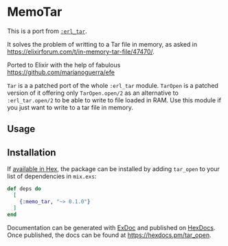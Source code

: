 # MemoTar

This is a port from [`:erl_tar`](https://github.com/erlang/otp/blob/61c4f8ede7d9b15b6f7f5dcadd6127c8d56e3e35/lib/stdlib/src/erl_tar.erl).

It solves the problem of writting to a Tar file in memory, as asked in <https://elixirforum.com/t/in-memory-tar-file/47470/>.

Ported to Elixir with the help of fabulous <https://github.com/marianoguerra/efe>

`Tar` is a a patched port of the whole `:erl_tar` module.
`TarOpen` is a patched version of it offering only `TarOpen.open/2` as an alternative to `:erl_tar.open/2`
to be able to write to file loaded in RAM. Use this module if you just want to write to a tar file in memory.

## Usage


## Installation

If [available in Hex](https://hex.pm/docs/publish), the package can be installed
by adding `tar_open` to your list of dependencies in `mix.exs`:

```elixir
def deps do
  [
    {:memo_tar, "~> 0.1.0"}
  ]
end
```

Documentation can be generated with [ExDoc](https://github.com/elixir-lang/ex_doc)
and published on [HexDocs](https://hexdocs.pm). Once published, the docs can
be found at <https://hexdocs.pm/tar_open>.

